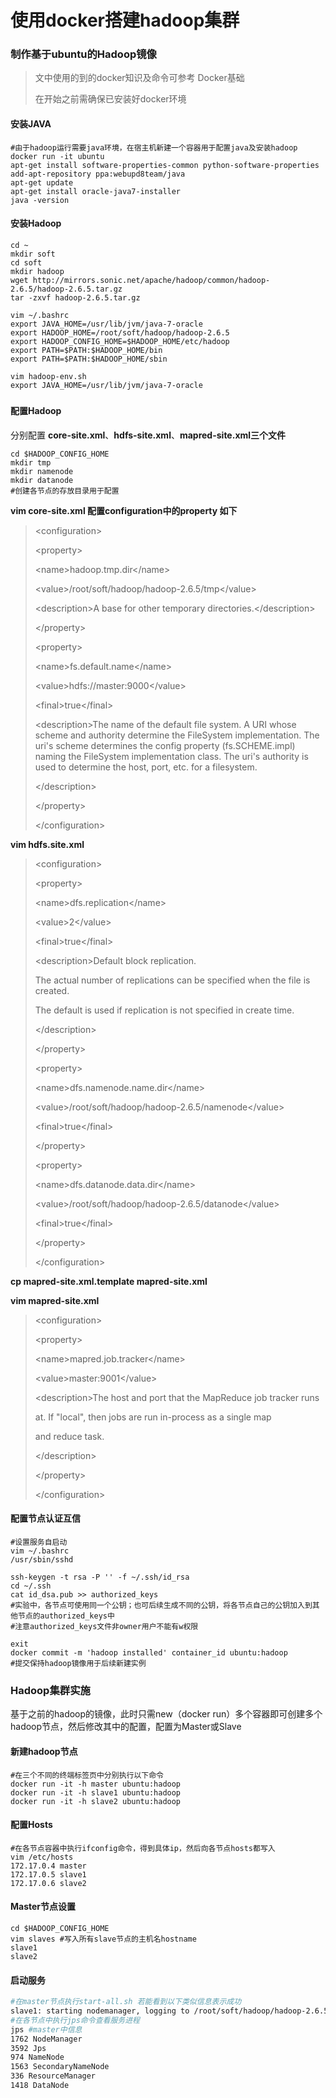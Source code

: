 # 使用docker搭建hadoop集群

### 制作基于ubuntu的Hadoop镜像

> 文中使用的到的docker知识及命令可参考 Docker基础
> 
> 在开始之前需确保已安装好docker环境

#### 安装JAVA

```
#由于hadoop运行需要java环境，在宿主机新建一个容器用于配置java及安装hadoop
docker run -it ubuntu
apt-get install software-properties-common python-software-properties 
add-apt-repository ppa:webupd8team/java
apt-get update 
apt-get install oracle-java7-installer 
java -version
```

#### 安装Hadoop

```
cd ~
mkdir soft
cd soft
mkdir hadoop
wget http://mirrors.sonic.net/apache/hadoop/common/hadoop-2.6.5/hadoop-2.6.5.tar.gz
tar -zxvf hadoop-2.6.5.tar.gz

vim ~/.bashrc
export JAVA_HOME=/usr/lib/jvm/java-7-oracle 
export HADOOP_HOME=/root/soft/hadoop/hadoop-2.6.5 
export HADOOP_CONFIG_HOME=$HADOOP_HOME/etc/hadoop 
export PATH=$PATH:$HADOOP_HOME/bin 
export PATH=$PATH:$HADOOP_HOME/sbin

vim hadoop-env.sh
export JAVA_HOME=/usr/lib/jvm/java-7-oracle
```

##### 

#### 配置Hadoop

分别配置 **core-site.xml**、**hdfs-site.xml**、**mapred-site.xml三个文件**

```
cd $HADOOP_CONFIG_HOME
mkdir tmp
mkdir namenode
mkdir datanode
#创建各节点的存放目录用于配置
```

**vim core-site.xml 配置configuration中的property 如下**

> &lt;configuration&gt;
> 
> &lt;property&gt;
> 
> &lt;name&gt;hadoop.tmp.dir&lt;\/name&gt;
> 
> &lt;value&gt;\/root\/soft\/hadoop\/hadoop-2.6.5\/tmp&lt;\/value&gt;
> 
> &lt;description&gt;A base for other temporary directories.&lt;\/description&gt;
> 
> &lt;\/property&gt;
> 
> &lt;property&gt;
> 
> &lt;name&gt;fs.default.name&lt;\/name&gt;
> 
> &lt;value&gt;hdfs:\/\/master:9000&lt;\/value&gt;
> 
> &lt;final&gt;true&lt;\/final&gt;
> 
> &lt;description&gt;The name of the default file system. A URI whose scheme and authority determine the FileSystem implementation. The  uri's scheme determines the config property \(fs.SCHEME.impl\) naming the FileSystem implementation class. The uri's authority is used to determine the host, port, etc. for a filesystem.
> 
> &lt;\/description&gt;
> 
> &lt;\/property&gt;
> 
> &lt;\/configuration&gt;

**vim hdfs.site.xml**

> &lt;configuration&gt;
> 
> &lt;property&gt;
> 
> &lt;name&gt;dfs.replication&lt;\/name&gt;
> 
> &lt;value&gt;2&lt;\/value&gt;
> 
> &lt;final&gt;true&lt;\/final&gt;
> 
> &lt;description&gt;Default block replication.
> 
> The actual number of replications can be specified when the file is created.
> 
> The default is used if replication is not specified in create time.
> 
> &lt;\/description&gt;
> 
> &lt;\/property&gt;
> 
> &lt;property&gt;
> 
> &lt;name&gt;dfs.namenode.name.dir&lt;\/name&gt;
> 
> &lt;value&gt;\/root\/soft\/hadoop\/hadoop-2.6.5\/namenode&lt;\/value&gt;
> 
> &lt;final&gt;true&lt;\/final&gt;
> 
> &lt;\/property&gt;
> 
> &lt;property&gt;
> 
> &lt;name&gt;dfs.datanode.data.dir&lt;\/name&gt;
> 
> &lt;value&gt;\/root\/soft\/hadoop\/hadoop-2.6.5\/datanode&lt;\/value&gt;
> 
> &lt;final&gt;true&lt;\/final&gt;
> 
> &lt;\/property&gt;
> 
> &lt;\/configuration&gt;

**cp mapred-site.xml.template mapred-site.xml**

**vim mapred-site.xml**

> &lt;configuration&gt;
> 
> &lt;property&gt;
> 
> &lt;name&gt;mapred.job.tracker&lt;\/name&gt;
> 
> &lt;value&gt;master:9001&lt;\/value&gt;
> 
> &lt;description&gt;The host and port that the MapReduce job tracker runs
> 
> at. If "local", then jobs are run in-process as a single map
> 
> and reduce task.
> 
> &lt;\/description&gt;
> 
> &lt;\/property&gt;
> 
> &lt;\/configuration&gt;

#### 配置节点认证互信

```
#设置服务自启动
vim ~/.bashrc
/usr/sbin/sshd

ssh-keygen -t rsa -P '' -f ~/.ssh/id_rsa 
cd ~/.ssh
cat id_dsa.pub >> authorized_keys
#实验中，各节点可使用同一个公钥；也可后续生成不同的公钥，将各节点自己的公钥加入到其他节点的authorized_keys中
#注意authorized_keys文件非owner用户不能有w权限

exit 
docker commit -m 'hadoop installed' container_id ubuntu:hadoop
#提交保持hadoop镜像用于后续新建实例
```

### Hadoop集群实施

基于之前的hadoop的镜像，此时只需new（docker run）多个容器即可创建多个hadoop节点，然后修改其中的配置，配置为Master或Slave

#### 新建hadoop节点

```
#在三个不同的终端标签页中分别执行以下命令
docker run -it -h master ubuntu:hadoop
docker run -it -h slave1 ubuntu:hadoop
docker run -it -h slave2 ubuntu:hadoop
```

#### 配置Hosts

```
#在各节点容器中执行ifconfig命令，得到具体ip，然后向各节点hosts都写入
vim /etc/hosts
172.17.0.4 master
172.17.0.5 slave1
172.17.0.6 slave2
```

#### Master节点设置

```
cd $HADOOP_CONFIG_HOME
vim slaves #写入所有slave节点的主机名hostname
slave1
slave2
```

#### 启动服务

```bash
#在master节点执行start-all.sh 若能看到以下类似信息表示成功
slave1: starting nodemanager, logging to /root/soft/hadoop/hadoop-2.6.5/logs/yarn-root-nodemanager-slave1.out
#在各节点中执行jps命令查看服务进程
jps #master中信息
1762 NodeManager
3592 Jps
974 NameNode
1563 SecondaryNameNode
336 ResourceManager
1418 DataNode
```

